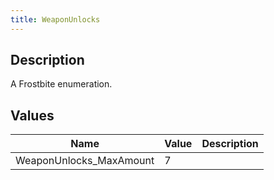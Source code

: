 ```yaml
---
title: WeaponUnlocks
---
```

## Description

A Frostbite enumeration.

## Values

| Name                     | Value | Description |
| ------------------------ | ----- | ----------- |
| WeaponUnlocks\_MaxAmount | 7     |             |
